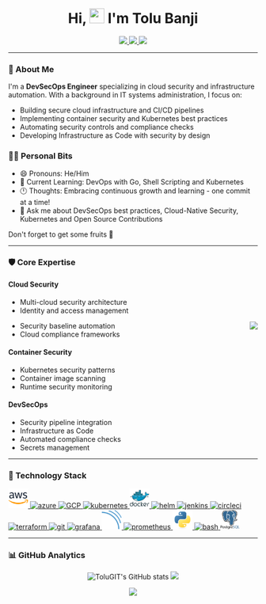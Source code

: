 <h1 align="center">Hi, <img src="https://imgur.com/C7PX4kM.gif" height="30px" width="30px"> I'm Tolu Banji</h1>
<div align="center">
  <a href="mailto:toluwanimibanji@gmail.com">
    <img src="https://img.shields.io/badge/Email-toluwanimibanji%40gmail.com-red?style=flat-square&logo=gmail" />
  </a>
  <a href="https://www.linkedin.com/in/toluwanimi-e-banji-idowu-161589190">
    <img src="https://img.shields.io/badge/LinkedIn-Toluwanimi%20Banji--Idowu-blue?style=flat-square&logo=linkedin" />
  </a>
  <a href="https://medium.com/@tolubanji">
    <img src="https://img.shields.io/badge/Medium-Tolu%20Banji-black?style=flat-square&logo=medium" />
  </a>
</div>

---

### 🌟 About Me  

I'm a **DevSecOps Engineer** specializing in cloud security and infrastructure automation. With a background in IT systems administration, I focus on:

* Building secure cloud infrastructure and CI/CD pipelines
* Implementing container security and Kubernetes best practices
* Automating security controls and compliance checks
* Developing Infrastructure as Code with security by design

### 👨‍💻 Personal Bits
* 😄 Pronouns: He/Him
* 🌱 Current Learning: DevOps with Go, Shell Scripting and Kubernetes
* 🕛  Thoughts: Embracing continuous growth and learning - one commit at a time!
* 💬 Ask me about DevSecOps best practices, Cloud-Native Security, Kubernetes and Open Source Contributions
<p> Don't forget to get some fruits 🍏<p>

---

### 🛡️ Core Expertise

#### Cloud Security
* Multi-cloud security architecture
* Identity and access management
  
<img align="right" src="https://media1.giphy.com/media/13HgwGsXF0aiGY/giphy.gif" />

* Security baseline automation
* Cloud compliance frameworks


#### Container Security
* Kubernetes security patterns
* Container image scanning
* Runtime security monitoring

#### DevSecOps
* Security pipeline integration
* Infrastructure as Code
* Automated compliance checks
* Secrets management

---

<h3 align="left">🔧 Technology Stack</h3>
<p align="left"> 
  <!-- Cloud Platforms -->
  <a href="https://aws.amazon.com" target="_blank" rel="noreferrer"> 
    <img src="https://raw.githubusercontent.com/devicons/devicon/master/icons/amazonwebservices/amazonwebservices-original-wordmark.svg" alt="aws" width="40" height="40"/> 
  </a> 
  <a href="https://azure.microsoft.com/en-in/" target="_blank" rel="noreferrer"> 
    <img src="https://www.vectorlogo.zone/logos/microsoft_azure/microsoft_azure-icon.svg" alt="azure" width="40" height="40"/> 
  </a>
  <a href="https://cloud.google.com/" target="_blank" rel="noreferrer"> 
    <img src="https://www.vectorlogo.zone/logos/google_cloud/google_cloud-icon.svg" alt="GCP" width="40" height="40"/> 
  </a>

  <!-- Container & Orchestration -->
  <a href="https://kubernetes.io/" target="_blank" rel="noreferrer"> 
    <img src="https://www.vectorlogo.zone/logos/kubernetes/kubernetes-icon.svg" alt="kubernetes" width="40" height="40"/> 
  </a>
  <a href="https://www.docker.com/" target="_blank" rel="noreferrer"> 
    <img src="https://raw.githubusercontent.com/devicons/devicon/master/icons/docker/docker-original-wordmark.svg" alt="docker" width="40" height="40"/> 
  </a>
  <a href="https://www.helm.sh/" target="_blank" rel="noreferrer"> 
    <img src="https://www.vectorlogo.zone/logos/helmsh/helmsh-icon.svg" alt="helm" width="40" height="40"/> 
  </a>

  <!-- CI/CD & IaC -->
  <a href="https://www.jenkins.io" target="_blank" rel="noreferrer"> 
    <img src="https://www.vectorlogo.zone/logos/jenkins/jenkins-icon.svg" alt="jenkins" width="40" height="40"/> 
  </a>
  <a href="https://circleci.com" target="_blank" rel="noreferrer"> 
    <img src="https://www.vectorlogo.zone/logos/circleci/circleci-icon.svg" alt="circleci" width="40" height="40"/> 
  </a>
  <a href="https://www.terraform.io/" target="_blank" rel="noreferrer"> 
    <img src="https://www.vectorlogo.zone/logos/terraformio/terraformio-icon.svg" alt="terraform" width="40" height="40"/> 
  </a>
  <a href="https://git-scm.com/" target="_blank" rel="noreferrer"> 
    <img src="https://www.vectorlogo.zone/logos/git-scm/git-scm-icon.svg" alt="git" width="40" height="40"/> 
  </a>

  <!-- Monitoring & Security -->
  <a href="https://grafana.com" target="_blank" rel="noreferrer"> 
    <img src="https://www.vectorlogo.zone/logos/grafana/grafana-icon.svg" alt="grafana" width="40" height="40"/> 
  </a>
  <a href="https://www.sonarqube.org/" target="_blank" rel="noreferrer"> 
    <img src="https://raw.githubusercontent.com/devicons/devicon/master/icons/sonarqube/sonarqube-original.svg" alt="sonarqube" width="40" height="40"/> 
  </a>
  <a href="https://www.prometheus.io/" target="_blank" rel="noreferrer"> 
    <img src="https://www.vectorlogo.zone/logos/prometheusio/prometheusio-icon.svg" alt="prometheus" width="40" height="40"/> 
  </a>

  <!-- Programming & Development -->
  <a href="https://www.python.org" target="_blank" rel="noreferrer"> 
    <img src="https://raw.githubusercontent.com/devicons/devicon/master/icons/python/python-original.svg" alt="python" width="40" height="40"/> 
  </a>
  <a href="https://www.gnu.org/software/bash/" target="_blank" rel="noreferrer"> 
    <img src="https://www.vectorlogo.zone/logos/gnu_bash/gnu_bash-icon.svg" alt="bash" width="40" height="40"/> 
  </a>
  
  <!-- Databases -->
  <a href="https://www.postgresql.org/" target="_blank" rel="noreferrer"> 
    <img src="https://raw.githubusercontent.com/devicons/devicon/master/icons/postgresql/postgresql-original-wordmark.svg" alt="postgresql" width="40" height="40"/> 
  </a>
</p>

---


<h3 align="left">📊 GitHub Analytics</h3>

<p align="center">
  <img width="47%" src="https://github-readme-stats.vercel.app/api?username=ToluGIT&count_private=true&theme=onedark&show_icons=true" alt="ToluGIT's GitHub stats" />
  <img width="50%" src="https://github-readme-streak-stats.herokuapp.com/?user=ToluGIT&theme=onedark&show_icons=true" />
</p>

<p align="center">
  <img width="35%" src="https://github-readme-stats.vercel.app/api/top-langs/?username=ToluGIT&layout=compact&theme=onedark" />

</p>  

